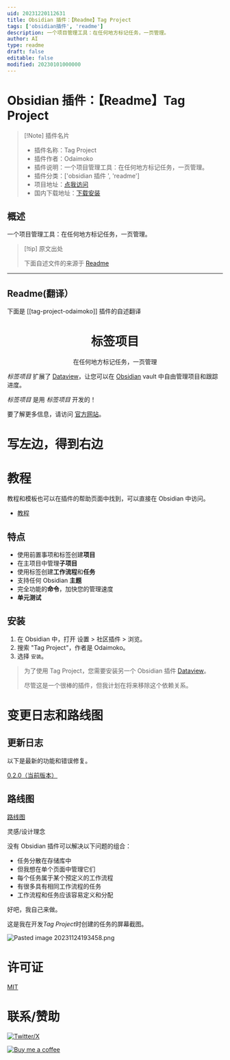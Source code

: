 ```yaml
---
uid: 20231220112631
title: Obsidian 插件：【Readme】Tag Project
tags: ['obsidian插件', 'readme']
description: 一个项目管理工具：在任何地方标记任务，一页管理。
author: AI
type: readme
draft: false
editable: false
modified: 20230101000000
---
```


# Obsidian 插件：【Readme】Tag Project

> [!Note] 插件名片
> - 插件名称：Tag Project
> - 插件作者：Odaimoko
> - 插件说明：一个项目管理工具：在任何地方标记任务，一页管理。
> - 插件分类：['obsidian 插件 ', 'readme']
> - 项目地址：[点我访问](https://github.com/Odaimoko/tag-project)
> - 国内下载地址：[下载安装](https://pkmer.cn/products/plugin/pluginMarket/?tag-project-odaimoko)

## 概述

一个项目管理工具：在任何地方标记任务，一页管理。

> [!tip] 原文出处
>
>下面自述文件的来源于 [Readme](https://ghproxy.net/https://raw.githubusercontent.com/Odaimoko/tag-project/master/README.md)

---

## Readme(翻译）

下面是 [[tag-project-odaimoko]] 插件的自述翻译

<h1 align="center">标签项目</h1>
<p align="center">在任何地方标记任务，一页管理</p>

*标签项目* 扩展了 [Dataview](https://github.com/blacksmithgu/obsidian-dataview)，让您可以在 [Obsidian](https://obsidian.md/) vault 中自由管理项目和跟踪进度。

*标签项目* 是用 *标签项目* 开发的！

要了解更多信息，请访问 [官方网站](https://imoko.cc/blog/imk/TagProject/TagProject---Introduction)。

# 写左边，得到右边

# 教程

教程和模板也可以在插件的帮助页面中找到，可以直接在 Obsidian 中访问。

- [教程](https://imoko.cc/blog/imk/TagProject/Tutorial)

## 特点

- 使用前置事项和标签创建**项目**
- 在主项目中管理**子项目**
- 使用标签创建**工作流程**和**任务**
- 支持任何 Obsidian **主题**
- 完全功能的**命令**，加快您的管理速度
- **单元测试**

## 安装

1. 在 Obsidian 中，打开 设置 > 社区插件 > 浏览。
2. 搜索 "Tag Project"，作者是 Odaimoko。
3. 选择 `安装`。

> 为了使用 Tag Project，您需要安装另一个 Obsidian 插件 [Dataview](https://github.com/blacksmithgu/obsidian-dataview)。
>
> 尽管这是一个很棒的插件，但我计划在将来移除这个依赖关系。

# 变更日志和路线图

## 更新日志

以下是最新的功能和错误修复。

[0.2.0（当前版本）](https://imoko.cc/blog/imk/TagProject/TagProject---Change-log-and-Roadmap#020-current)

## 路线图

[路线图](https://imoko.cc/blog/imk/TagProject/TagProject---Change-log-and-Roadmap#roadmap)

灵感/设计理念

没有 Obsidian 插件可以解决以下问题的组合：

- 任务分散在存储库中
- 但我想在单个页面中管理它们
- 每个任务属于某个预定义的工作流程
- 有很多具有相同工作流程的任务
- 工作流程和任务应该容易定义和分配

好吧，我自己来做。

这是我在开发*Tag Project*时创建的任务的屏幕截图。

![Pasted image 20231124193458.png](docs%2FPasted%20image%2020231124193458.png)

# 许可证

[MIT](LICENSE)

# 联系/赞助

[![Twitter/X](https://img.shields.io/badge/TianFF14-white?logo=twitter)](https://twitter.com/TianFF14)

[![Buy me a coffee](https://img.shields.io/badge/-buy_me_a%C2%A0coffee-white?logo=kofi)](https://ko-fi.com/odaimoko)
